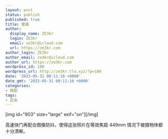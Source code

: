 ```yaml
---
layout: post
status: publish
published: true
title: 蜜蜂
author:
  display_name: ZE3kr
  login: ZE3kr
  email: ze3kr@icloud.com
  url: https://ze3kr.com
author_login: ZE3kr
author_email: ze3kr@icloud.com
author_url: https://ze3kr.com
wordpress_id: 100
wordpress_url: http://ze3kr.tlo.xyz/?p=100
date: '2015-05-31 08:11:10 +0000'
date_gmt: '2015-05-31 00:11:10 +0000'
categories:
- 微距
tags:
- 昆虫
---
```

<p>[img id="903" size="large" exif="on"][/img]</p>
<p>高速快门再配合图像防抖，使得这张照片在等效焦距 449mm 情况下被摄物体都十分清晰。</p>
